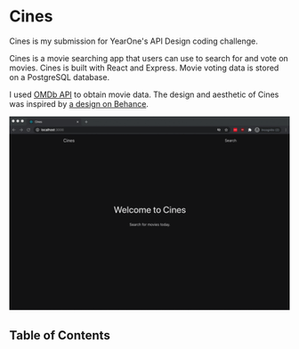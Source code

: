 # Cines

Cines is my submission for YearOne's API Design coding challenge. 

Cines is a movie searching app that users can use to search for and vote on movies. Cines is built with React and Express. Movie voting data is stored on a PostgreSQL database. 

I used [OMDb API](http://www.omdbapi.com/) to obtain movie data. The design and aesthetic of Cines was inspired by [a design on Behance](https://www.behance.net/gallery/102849659/Movies-App-Concept).

![Demo](frontend/src/assets/demo.gif)

## Table of Contents

